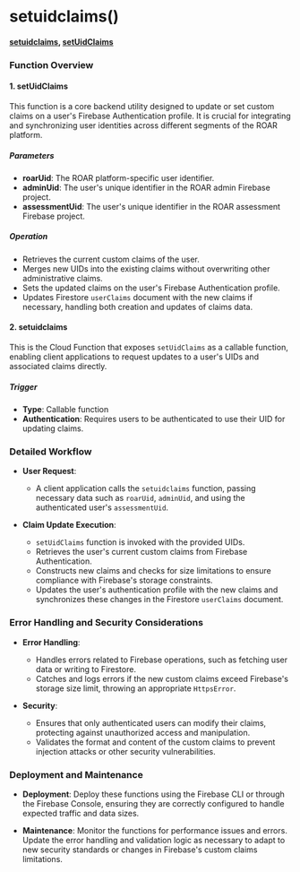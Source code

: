 # setuidclaims()

#### [setuidclaims](https://github.com/yeatmanlab/roar-firebase-functions/blob/e784650492722d24069aa9b0704d1873ea5dafee/gse-roar-assessment/functions/src/index.ts#L25), [setUidClaims](https://github.com/yeatmanlab/roar-firebase-functions/blob/e784650492722d24069aa9b0704d1873ea5dafee/gse-roar-assessment/functions/src/set-custom-claims.ts#L42)

### Function Overview

#### 1. **setUidClaims**
This function is a core backend utility designed to update or set custom claims on a user's Firebase Authentication profile. It is crucial for integrating and synchronizing user identities across different segments of the ROAR platform.

##### Parameters
- **roarUid**: The ROAR platform-specific user identifier.
- **adminUid**: The user's unique identifier in the ROAR admin Firebase project.
- **assessmentUid**: The user's unique identifier in the ROAR assessment Firebase project.

##### Operation
- Retrieves the current custom claims of the user.
- Merges new UIDs into the existing claims without overwriting other administrative claims.
- Sets the updated claims on the user's Firebase Authentication profile.
- Updates Firestore `userClaims` document with the new claims if necessary, handling both creation and updates of claims data.

#### 2. **setuidclaims**
This is the Cloud Function that exposes `setUidClaims` as a callable function, enabling client applications to request updates to a user's UIDs and associated claims directly.

##### Trigger
- **Type**: Callable function
- **Authentication**: Requires users to be authenticated to use their UID for updating claims.

### Detailed Workflow

- **User Request**:
  - A client application calls the `setuidclaims` function, passing necessary data such as `roarUid`, `adminUid`, and using the authenticated user's `assessmentUid`.

- **Claim Update Execution**:
  - `setUidClaims` function is invoked with the provided UIDs.
  - Retrieves the user's current custom claims from Firebase Authentication.
  - Constructs new claims and checks for size limitations to ensure compliance with Firebase's storage constraints.
  - Updates the user's authentication profile with the new claims and synchronizes these changes in the Firestore `userClaims` document.

### Error Handling and Security Considerations

- **Error Handling**:
  - Handles errors related to Firebase operations, such as fetching user data or writing to Firestore.
  - Catches and logs errors if the new custom claims exceed Firebase's storage size limit, throwing an appropriate `HttpsError`.

- **Security**:
  - Ensures that only authenticated users can modify their claims, protecting against unauthorized access and manipulation.
  - Validates the format and content of the custom claims to prevent injection attacks or other security vulnerabilities.

### Deployment and Maintenance

- **Deployment**: Deploy these functions using the Firebase CLI or through the Firebase Console, ensuring they are correctly configured to handle expected traffic and data sizes.
  
- **Maintenance**: Monitor the functions for performance issues and errors. Update the error handling and validation logic as necessary to adapt to new security standards or changes in Firebase's custom claims limitations.
